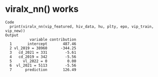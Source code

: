 # viralx_nn() works

    Code
      print(viralx_nn(vip_featured, hiv_data, hu, plty, epo, vip_train, vip_new))
    Output
               variable contribution
      1       intercept       487.46
      2 vl_2019 = 38960      -344.25
      3   cd_2021 = 331        -5.61
      4   cd_2019 = 342        -5.56
      5     vl_2022 = 0         0.00
      6  vl_2021 = 5113        -5.56
      7      prediction       126.49

